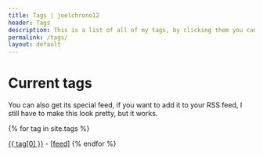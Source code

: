 ```yaml
---
title: Tags | joelchrono12
header: Tags
description: This is a list of all of my tags, by clicking them you can access every posts that has that tag
permalink: /tags/
layout: default
---
```

# Current tags

You can also get its special feed, if you want to add it to your RSS feed, I still have to make this look pretty, but it works.


{% for tag in site.tags %}
  <!-- Here's a hack to generate a "tag cloud" where the size of
  the word is directly proportional to the number of posts with
  that tag. -->
  <a href="/tags/{{ tag[0] }}/">{{ tag[0] }}</a>  - <a href="/feeds/{{ tag[0] }}.xml/">[feed]</a>
{% endfor %}
